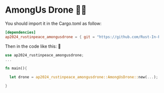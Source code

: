 # AmongUs Drone :astronaut:
  
  You should import it in the Cargo.toml as follow:  

  ```toml
  [dependencies]
  ap2024_rustinpeace_amongusdrone = { git = "https://github.com/Rust-In-Peace-AP/AmongUs-Drone.git" }
  ```

  Then in the code like this: :rotating_light:

  ```rust
  use ap2024_rustinpeace_amongusdrone;
  ...
  
  fn main(){
  
    let drone = ap2024_rustinpeace_amongusdrone::AmongUsDrone::new(...);
  
  }
  
  
